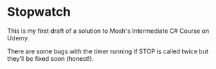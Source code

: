 # Stopwatch

This is my first draft of a solution to Mosh's Intermediate C# Course on Udemy.

There are some bugs with the timer running if STOP is called twice but they'll be fixed soon (honest!).
